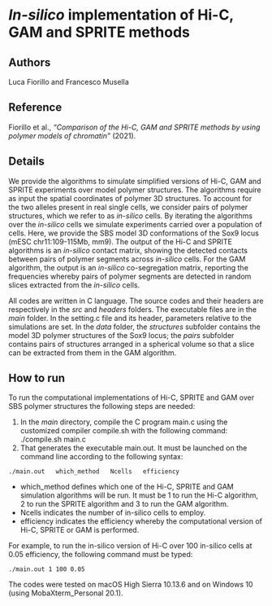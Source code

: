 # *In-silico* implementation of Hi-C, GAM and SPRITE methods
## Authors
Luca Fiorillo and Francesco Musella
## Reference
Fiorillo et al., *“Comparison of the Hi-C, GAM and SPRITE methods by using polymer models of chromatin”* (2021).
## Details
We provide the algorithms to simulate simplified versions of Hi-C, GAM and SPRITE experiments over model polymer structures. The algorithms require as input the spatial coordinates of polymer 3D structures. To account for the two alleles present in real single cells, we consider pairs of polymer structures, which we refer to as *in-silico* cells. By iterating the algorithms over the *in-silico* cells we simulate experiments carried over a population of cells. Here, we provide the SBS model 3D conformations of the Sox9 locus (mESC chr11:109-115Mb, mm9). The output of the Hi-C and SPRITE algorithms is an *in-silico* contact matrix, showing the detected contacts between pairs of polymer segments across *in-silico* cells. For the GAM algorithm, the output is an *in-silico* co-segregation matrix, reporting the frequencies whereby pairs of polymer segments are detected in random slices extracted from the *in-silico* cells. 

All codes are written in C language. The source codes and their headers are respectively in the *src* and *headers* folders. The executable files are in the *main* folder. In the setting.c file and its header, parameters relative to the simulations are set. In the *data* folder, the *structures* subfolder contains the model 3D polymer structures of the Sox9 locus; the *pairs* subfolder contains pairs of structures arranged in a spherical volume so that a slice can be extracted from them in the GAM algorithm. 
## How to run
To run the computational implementations of Hi-C, SPRITE and GAM over SBS polymer structures the following steps are needed:
1. In the *main* directory, compile the C program main.c using the customized compiler compile.sh with the following command:
./compile.sh main.c
2. That generates the executable main.out. It must be launched on the command line according to the following syntax:
```
./main.out   which_method   Ncells   efficiency
```
  -	which_method defines which one of the Hi-C, SPRITE and GAM simulation algorithms will be run. It must be 1 to run the Hi-C algorithm, 2 to run the SPRITE algorithm and 3 to run the GAM algorithm. 
  -	Ncells indicates the number of in-silico cells to employ.
  -	efficiency indicates the efficiency whereby the computational version of Hi-C, SPRITE or GAM is performed.

For example, to run the in-silico version of Hi-C over 100 in-silico cells at 0.05 efficiency, the following command must be typed:
```
./main.out 1 100 0.05
```
The codes were tested on macOS High Sierra 10.13.6 and on Windows 10 (using MobaXterm_Personal 20.1). 
